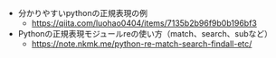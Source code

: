 - 分かりやすいpythonの正規表現の例
    - https://qiita.com/luohao0404/items/7135b2b96f9b0b196bf3
- Pythonの正規表現モジュールreの使い方（match、search、subなど）
    - https://note.nkmk.me/python-re-match-search-findall-etc/